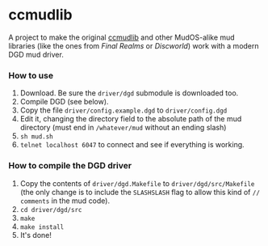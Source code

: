 ccmudlib
========

A project to make the original [ccmudlib](http://www.ciudadcapital.net) 
and other MudOS-alike mud libraries (like the ones from _Final 
Realms_ or _Discworld_) work with a modern DGD mud driver.

### How to use
1. Download. Be sure the `driver/dgd` submodule is downloaded too.
2. Compile DGD (see below).
3. Copy the file `driver/config.example.dgd` to `driver/config.dgd`
4. Edit it, changing the directory field to the absolute path of the 
   mud directory (must end in `/whatever/mud` without an ending slash)
5. `sh mud.sh`
6. `telnet localhost 6047` to connect and see if everything is working.

### How to compile the DGD driver
1. Copy the contents of `driver/dgd.Makefile` to `driver/dgd/src/Makefile`
   (the only change is to include the `SLASHSLASH` flag to allow this 
   kind of `// comments` in the mud code).
2. `cd driver/dgd/src`
3. `make`
4. `make install`
5. It's done!

